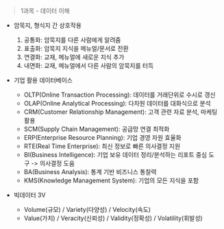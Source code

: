 > 1과목 - 데이터 이해
- 암묵지, 형식지 간 상호작용
  1) 공통화: 암묵지를 다른 사람에게 알려줌
  2) 표출화: 암묵지 지식을 메뉴얼/문서로 전환
  3) 연결화: 교재, 메뉴얼에 새로운 지식 추가
  4) 내면화: 교재, 메뉴얼에서 다른 사람의 암묵지를 터득

- 기업 활용 데이터베이스
  - OLTP(Online Transaction Processing): 데이터를 거래단위로 수시로 갱신
  - OLAP(Online Analytical Processing): 다차원 데이터를 대화식으로 분석
  - CRM(Customer Relationship Management): 고객 관련 자료 분석, 마케팅 활용
  - SCM(Supply Chain Management): 공급망 연결 최적화
  - ERP(Enterprise Resource Planning): 기업 경영 자원 효율화
  - RTE(Real Time Enterprise): 최신 정보로 빠른 의사결정 지원
  - BI(Business Intelligence): 기업 보유 데이터 정리/분석하는 리포트 중심 도구 -> 의사결정 도움
  - BA(Business Analysis): 통계 기반 비즈니스 통찰력
  - KMS(Knowledge Management System): 기업의 모든 지식을 포함


- 빅데이터 3V
  - Volume(규모) / Variety(다양성) / Velocity(속도)
  - Value(가치) / Veracity(신뢰성) / Validity(정확성) / Volatility(휘발성)
